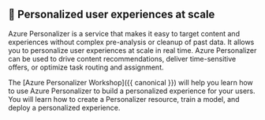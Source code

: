 ## 🚌 Personalized user experiences at scale

Azure Personalizer is a service that makes it easy to target content and experiences without complex pre-analysis or cleanup of past data. It allows you to personalize user experiences at scale in real time. Azure Personalizer can be used to drive content recommendations, deliver time-sensitive offers, or optimize task routing and assignment.

The [Azure Personalizer Workshop]({{ canonical }}) will help you learn how to use Azure Personalizer to build a personalized experience for your users. You will learn how to create a Personalizer resource, train a model, and deploy a personalized experience.